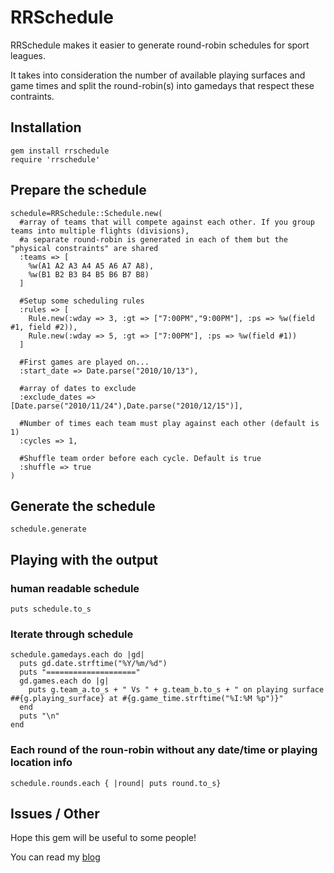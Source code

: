 # RRSchedule #

RRSchedule makes it easier to generate round-robin schedules for sport leagues.

It takes into consideration the number of available playing surfaces and game times and split the
round-robin(s) into gamedays that respect these contraints.

## Installation ##
    gem install rrschedule
    require 'rrschedule'

## Prepare the schedule ##           
    schedule=RRSchedule::Schedule.new(
      #array of teams that will compete against each other. If you group teams into multiple flights (divisions),
      #a separate round-robin is generated in each of them but the "physical constraints" are shared
      :teams => [
        %w(A1 A2 A3 A4 A5 A6 A7 A8),
        %w(B1 B2 B3 B4 B5 B6 B7 B8)
      ]

      #Setup some scheduling rules
      :rules => [
        Rule.new(:wday => 3, :gt => ["7:00PM","9:00PM"], :ps => %w(field #1, field #2)),
        Rule.new(:wday => 5, :gt => ["7:00PM"], :ps => %w(field #1))
      ]    
          
      #First games are played on...
      :start_date => Date.parse("2010/10/13"),
      
      #array of dates to exclude
      :exclude_dates => [Date.parse("2010/11/24"),Date.parse("2010/12/15")],
                        
      #Number of times each team must play against each other (default is 1)
      :cycles => 1,
       
      #Shuffle team order before each cycle. Default is true
      :shuffle => true
    )

## Generate the schedule ##
    schedule.generate
  
## Playing with the output ##

### human readable schedule ###
    puts schedule.to_s

### Iterate through schedule ###
    schedule.gamedays.each do |gd|
      puts gd.date.strftime("%Y/%m/%d")
      puts "===================="
      gd.games.each do |g|
        puts g.team_a.to_s + " Vs " + g.team_b.to_s + " on playing surface ##{g.playing_surface} at #{g.game_time.strftime("%I:%M %p")}"     
      end
      puts "\n"
    end

### Each round of the roun-robin without any date/time or playing location info ###
    schedule.rounds.each { |round| puts round.to_s}

## Issues / Other ##

Hope this gem will be useful to some people!

You can read my [blog](http://www.rubyfleebie.com)
